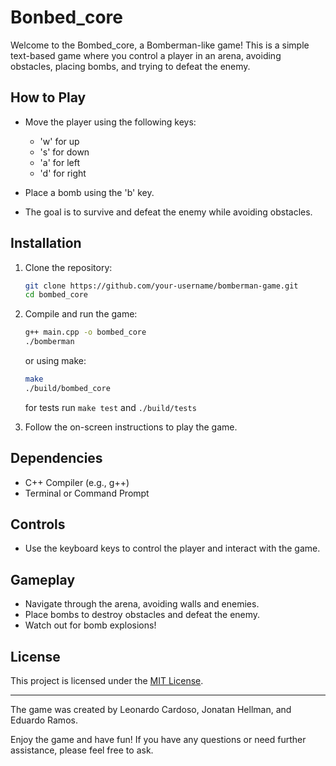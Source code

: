 # Bonbed_core

Welcome to the Bombed_core, a Bomberman-like game! This is a simple text-based game where you control a player in an arena, avoiding obstacles, placing bombs, and trying to defeat the enemy.

## How to Play

- Move the player using the following keys:

  - 'w' for up
  - 's' for down
  - 'a' for left
  - 'd' for right

- Place a bomb using the 'b' key.

- The goal is to survive and defeat the enemy while avoiding obstacles.

## Installation

1. Clone the repository:

   ```sh
   git clone https://github.com/your-username/bomberman-game.git
   cd bombed_core
   ```

2. Compile and run the game:

   ```sh
   g++ main.cpp -o bombed_core
   ./bomberman
   ```

   or using make:

   ```sh
   make
   ./build/bombed_core

   ```

   for tests run `make test` and `./build/tests`

3. Follow the on-screen instructions to play the game.

## Dependencies

- C++ Compiler (e.g., g++)
- Terminal or Command Prompt

## Controls

- Use the keyboard keys to control the player and interact with the game.

## Gameplay

- Navigate through the arena, avoiding walls and enemies.
- Place bombs to destroy obstacles and defeat the enemy.
- Watch out for bomb explosions!

## License

This project is licensed under the [MIT License](LICENSE).

---

The game was created by Leonardo Cardoso, Jonatan Hellman, and Eduardo Ramos.

Enjoy the game and have fun! If you have any questions or need further assistance, please feel free to ask.
